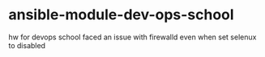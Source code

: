 # ansible-module-dev-ops-school
hw for devops school
faced an issue with firewalld even when set selenux to disabled

